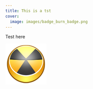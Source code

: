 ```yaml
---
title: This is a tst
cover:
  image: images/badge_burn_badge.png
---
```

Test here

![alt](images/badge_burn_badge.png "title")
